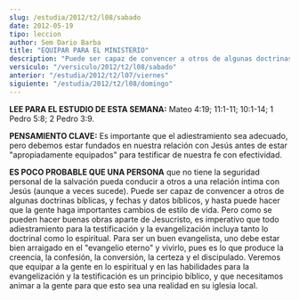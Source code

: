 ```yaml
---
slug: /estudia/2012/t2/l08/sabado
date: 2012-05-19
tipo: leccion
author: Sem Dario Barba
title: "EQUIPAR PARA EL MINISTERIO"
description: "Puede ser capaz de convencer a otros de algunas doctrinas bíblicas, y fechas y datos bíblicos, y hasta puede hacer que la gente haga importantes cambios de estilo de vida. Pero como se pueden hacer buenas obras aparte de Jesucristo, es imperativo que todo adiestramiento para la testificación y la evangelización incluya tanto lo doctrinal como lo espiritual."
versiculo: "/versiculo/2012/t2/l08/sabado"
anterior: "/estudia/2012/t2/l07/viernes"
siguiente: "/estudia/2012/t2/l08/domingo"
---
```


**LEE PARA EL ESTUDIO DE ESTA SEMANA:** Mateo 4:19; 11:1-11; 10:1-14; 1 Pedro 5:8; 2 Pedro 3:9.

**PENSAMIENTO CLAVE:** Es importante que el adiestramiento sea adecuado, pero debemos estar fundados en nuestra relación con Jesús antes de estar "apropiadamente equipados" para testificar de nuestra fe con efectividad.

**ES POCO PROBABLE QUE UNA PERSONA** que no tiene la seguridad personal de la salvación pueda conducir a otros a una relación íntima con Jesús (aunque a veces sucede). Puede ser capaz de convencer a otros de algunas doctrinas bíblicas, y fechas y datos bíblicos, y hasta puede hacer que la gente haga importantes cambios de estilo de vida. Pero como se pueden hacer buenas obras aparte de Jesucristo, es imperativo que todo adiestramiento para la testificación y la evangelización incluya tanto lo doctrinal como lo espiritual. Para ser un buen evangelista, uno debe estar bien arraigado en el "evangelio eterno" y vivirlo, pues es lo que produce la creencia, la confesión, la conversión, la certeza y el discipulado. Veremos que equipar a la gente en lo espiritual y en las habilidades para la evangelización y la testificación es un principio bíblico, y que necesitamos animar a la gente para que esto sea una realidad en su iglesia local.
